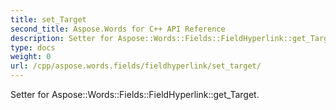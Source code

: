 ```yaml
---
title: set_Target
second_title: Aspose.Words for C++ API Reference
description: Setter for Aspose::Words::Fields::FieldHyperlink::get_Target. 
type: docs
weight: 0
url: /cpp/aspose.words.fields/fieldhyperlink/set_target/
---
```


Setter for Aspose::Words::Fields::FieldHyperlink::get_Target. 

